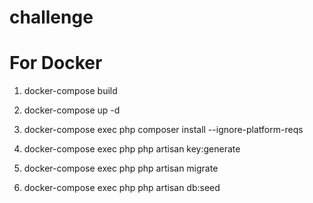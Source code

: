 # challenge

# For Docker

1. docker-compose build

2. docker-compose up -d

3. docker-compose exec php composer install --ignore-platform-reqs

4. docker-compose exec php php artisan key:generate

5. docker-compose exec php php artisan migrate

6. docker-compose exec php php artisan db:seed